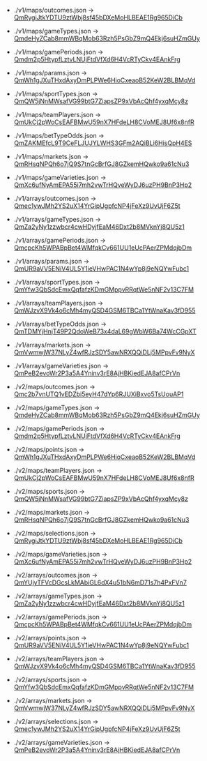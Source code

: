 - ./v1/maps/outcomes.json → [QmRygiJtkYDTU9ztWbj8sf45bDXeMoHLBEAE1Rg965DiCb](https://ipfs-gateway.azuro.org/ipfs/QmRygiJtkYDTU9ztWbj8sf45bDXeMoHLBEAE1Rg965DiCb)

- ./v1/maps/gameTypes.json → [QmdeHyZCab8mmWBqMob63Rzh5PsGbZ9mQ4Ekj6suHZmGUy](https://ipfs-gateway.azuro.org/ipfs/QmdeHyZCab8mmWBqMob63Rzh5PsGbZ9mQ4Ekj6suHZmGUy)

- ./v1/maps/gamePeriods.json → [Qmdm2p5HtypfLztvLNUjFtdVfXd6H4VcRTyCkv4EAnkFrg](https://ipfs-gateway.azuro.org/ipfs/Qmdm2p5HtypfLztvLNUjFtdVfXd6H4VcRTyCkv4EAnkFrg)

- ./v1/maps/params.json → [QmWh1gJXuTHxdAxyDmPLPWe6HioCxeaoB52KeW2BLBMqVd](https://ipfs-gateway.azuro.org/ipfs/QmWh1gJXuTHxdAxyDmPLPWe6HioCxeaoB52KeW2BLBMqVd)

- ./v1/maps/sportTypes.json → [QmQW5jNnMWsafVG99btG7ZiapsZP9xVbAcQhf4yxqMcy8z](https://ipfs-gateway.azuro.org/ipfs/QmQW5jNnMWsafVG99btG7ZiapsZP9xVbAcQhf4yxqMcy8z)

- ./v1/maps/teamPlayers.json → [QmUkCj2pWoCsEAFBMwU59nX7HFdeLH8CVoMEJ8Uf6x8nfR](https://ipfs-gateway.azuro.org/ipfs/QmUkCj2pWoCsEAFBMwU59nX7HFdeLH8CVoMEJ8Uf6x8nfR)

- ./v1/maps/betTypeOdds.json → [QmZAKMEfcL9T9CeFLJUJYLWHS3GFm2AQiBLi6HisQpH4ES](https://ipfs-gateway.azuro.org/ipfs/QmZAKMEfcL9T9CeFLJUJYLWHS3GFm2AQiBLi6HisQpH4ES)

- ./v1/maps/markets.json → [QmRHsqNPQh6o7jQ9S7tnGcBrfGJ8GZkemHQwko9a61cNu3](https://ipfs-gateway.azuro.org/ipfs/QmRHsqNPQh6o7jQ9S7tnGcBrfGJ8GZkemHQwko9a61cNu3)

- ./v1/maps/gameVarieties.json → [QmXc6ufNyAmEPA55i7mh2vwTrHQveWyDJ6uzPH9BnP3Hp2](https://ipfs-gateway.azuro.org/ipfs/QmXc6ufNyAmEPA55i7mh2vwTrHQveWyDJ6uzPH9BnP3Hp2)

- ./v1/arrays/outcomes.json → [Qmec1ywJMh2YS2uX14YrGipUgpfcNP4jFeXz9UvUjF6Z5t](https://ipfs-gateway.azuro.org/ipfs/Qmec1ywJMh2YS2uX14YrGipUgpfcNP4jFeXz9UvUjF6Z5t)

- ./v1/arrays/gameTypes.json → [QmZa2yNy1zzwbcr4cwHDyjfEaM46Dxt2b8MVknYj8QU5z1](https://ipfs-gateway.azuro.org/ipfs/QmZa2yNy1zzwbcr4cwHDyjfEaM46Dxt2b8MVknYj8QU5z1)

- ./v1/arrays/gamePeriods.json → [QmcpcKh5WPABpBet4WMfqkCv661UU1eUcPAerZPMdqjbDm](https://ipfs-gateway.azuro.org/ipfs/QmcpcKh5WPABpBet4WMfqkCv661UU1eUcPAerZPMdqjbDm)

- ./v1/arrays/params.json → [QmUR9aVV5ENiV4UL5Y1ieVHwPAC1N4wYp8j9eNQYwFubc1](https://ipfs-gateway.azuro.org/ipfs/QmUR9aVV5ENiV4UL5Y1ieVHwPAC1N4wYp8j9eNQYwFubc1)

- ./v1/arrays/sportTypes.json → [QmYfw3QbSdcEmxQqfafzKDmGMppvRRqtWe5nNF2v13C7FM](https://ipfs-gateway.azuro.org/ipfs/QmYfw3QbSdcEmxQqfafzKDmGMppvRRqtWe5nNF2v13C7FM)

- ./v1/arrays/teamPlayers.json → [QmWJzvX9Vk4o6cMh4myQSD4GSM6TBCa1YtWnaKav3fD955](https://ipfs-gateway.azuro.org/ipfs/QmWJzvX9Vk4o6cMh4myQSD4GSM6TBCa1YtWnaKav3fD955)

- ./v1/arrays/betTypeOdds.json → [QmTDMYjHnjT49P2QdoWeB73x4daL69gWbW6Ba74WcCGpXT](https://ipfs-gateway.azuro.org/ipfs/QmTDMYjHnjT49P2QdoWeB73x4daL69gWbW6Ba74WcCGpXT)

- ./v1/arrays/markets.json → [QmVwmwjW37NLyZ4wfRJzSDY5awNRXQQiDLj5MPpvFv9NyX](https://ipfs-gateway.azuro.org/ipfs/QmVwmwjW37NLyZ4wfRJzSDY5awNRXQQiDLj5MPpvFv9NyX)

- ./v1/arrays/gameVarieties.json → [QmPeB2evoWr2P3a5A4Yninv3rE8AjHBKiedEJA8afCPrVn](https://ipfs-gateway.azuro.org/ipfs/QmPeB2evoWr2P3a5A4Yninv3rE8AjHBKiedEJA8afCPrVn)

- ./v2/maps/outcomes.json → [Qmc2b7vnUTQ1vEDZbi5eyH47dYp6RJUXiBxvo5TsUouAP1](https://ipfs-gateway.azuro.org/ipfs/Qmc2b7vnUTQ1vEDZbi5eyH47dYp6RJUXiBxvo5TsUouAP1)

- ./v2/maps/gameTypes.json → [QmdeHyZCab8mmWBqMob63Rzh5PsGbZ9mQ4Ekj6suHZmGUy](https://ipfs-gateway.azuro.org/ipfs/QmdeHyZCab8mmWBqMob63Rzh5PsGbZ9mQ4Ekj6suHZmGUy)

- ./v2/maps/gamePeriods.json → [Qmdm2p5HtypfLztvLNUjFtdVfXd6H4VcRTyCkv4EAnkFrg](https://ipfs-gateway.azuro.org/ipfs/Qmdm2p5HtypfLztvLNUjFtdVfXd6H4VcRTyCkv4EAnkFrg)

- ./v2/maps/points.json → [QmWh1gJXuTHxdAxyDmPLPWe6HioCxeaoB52KeW2BLBMqVd](https://ipfs-gateway.azuro.org/ipfs/QmWh1gJXuTHxdAxyDmPLPWe6HioCxeaoB52KeW2BLBMqVd)

- ./v2/maps/teamPlayers.json → [QmUkCj2pWoCsEAFBMwU59nX7HFdeLH8CVoMEJ8Uf6x8nfR](https://ipfs-gateway.azuro.org/ipfs/QmUkCj2pWoCsEAFBMwU59nX7HFdeLH8CVoMEJ8Uf6x8nfR)

- ./v2/maps/sports.json → [QmQW5jNnMWsafVG99btG7ZiapsZP9xVbAcQhf4yxqMcy8z](https://ipfs-gateway.azuro.org/ipfs/QmQW5jNnMWsafVG99btG7ZiapsZP9xVbAcQhf4yxqMcy8z)

- ./v2/maps/markets.json → [QmRHsqNPQh6o7jQ9S7tnGcBrfGJ8GZkemHQwko9a61cNu3](https://ipfs-gateway.azuro.org/ipfs/QmRHsqNPQh6o7jQ9S7tnGcBrfGJ8GZkemHQwko9a61cNu3)

- ./v2/maps/selections.json → [QmRygiJtkYDTU9ztWbj8sf45bDXeMoHLBEAE1Rg965DiCb](https://ipfs-gateway.azuro.org/ipfs/QmRygiJtkYDTU9ztWbj8sf45bDXeMoHLBEAE1Rg965DiCb)

- ./v2/maps/gameVarieties.json → [QmXc6ufNyAmEPA55i7mh2vwTrHQveWyDJ6uzPH9BnP3Hp2](https://ipfs-gateway.azuro.org/ipfs/QmXc6ufNyAmEPA55i7mh2vwTrHQveWyDJ6uzPH9BnP3Hp2)

- ./v2/arrays/outcomes.json → [QmYUjyTFVcDGcsLkMAbiGL6dX4u51bN6mD71s7h4PxFVn7](https://ipfs-gateway.azuro.org/ipfs/QmYUjyTFVcDGcsLkMAbiGL6dX4u51bN6mD71s7h4PxFVn7)

- ./v2/arrays/gameTypes.json → [QmZa2yNy1zzwbcr4cwHDyjfEaM46Dxt2b8MVknYj8QU5z1](https://ipfs-gateway.azuro.org/ipfs/QmZa2yNy1zzwbcr4cwHDyjfEaM46Dxt2b8MVknYj8QU5z1)

- ./v2/arrays/gamePeriods.json → [QmcpcKh5WPABpBet4WMfqkCv661UU1eUcPAerZPMdqjbDm](https://ipfs-gateway.azuro.org/ipfs/QmcpcKh5WPABpBet4WMfqkCv661UU1eUcPAerZPMdqjbDm)

- ./v2/arrays/points.json → [QmUR9aVV5ENiV4UL5Y1ieVHwPAC1N4wYp8j9eNQYwFubc1](https://ipfs-gateway.azuro.org/ipfs/QmUR9aVV5ENiV4UL5Y1ieVHwPAC1N4wYp8j9eNQYwFubc1)

- ./v2/arrays/teamPlayers.json → [QmWJzvX9Vk4o6cMh4myQSD4GSM6TBCa1YtWnaKav3fD955](https://ipfs-gateway.azuro.org/ipfs/QmWJzvX9Vk4o6cMh4myQSD4GSM6TBCa1YtWnaKav3fD955)

- ./v2/arrays/sports.json → [QmYfw3QbSdcEmxQqfafzKDmGMppvRRqtWe5nNF2v13C7FM](https://ipfs-gateway.azuro.org/ipfs/QmYfw3QbSdcEmxQqfafzKDmGMppvRRqtWe5nNF2v13C7FM)

- ./v2/arrays/markets.json → [QmVwmwjW37NLyZ4wfRJzSDY5awNRXQQiDLj5MPpvFv9NyX](https://ipfs-gateway.azuro.org/ipfs/QmVwmwjW37NLyZ4wfRJzSDY5awNRXQQiDLj5MPpvFv9NyX)

- ./v2/arrays/selections.json → [Qmec1ywJMh2YS2uX14YrGipUgpfcNP4jFeXz9UvUjF6Z5t](https://ipfs-gateway.azuro.org/ipfs/Qmec1ywJMh2YS2uX14YrGipUgpfcNP4jFeXz9UvUjF6Z5t)

- ./v2/arrays/gameVarieties.json → [QmPeB2evoWr2P3a5A4Yninv3rE8AjHBKiedEJA8afCPrVn](https://ipfs-gateway.azuro.org/ipfs/QmPeB2evoWr2P3a5A4Yninv3rE8AjHBKiedEJA8afCPrVn)
